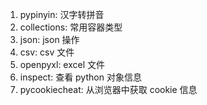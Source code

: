 1. pypinyin: 汉字转拼音
2. collections: 常用容器类型
3. json: json 操作
4. csv: csv 文件
5. openpyxl: excel 文件
6. inspect: 查看 python 对象信息
7. pycookiecheat: 从浏览器中获取 cookie 信息
